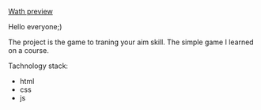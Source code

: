 [Wath preview](https://honcaharoyara.github.io/aim_game/index.html)

Hello everyone;)

The project is the game to traning your aim skill. The simple game I learned on a course.

Tachnology stack: 
- html 
- css
- js

